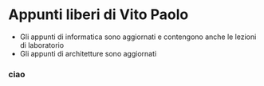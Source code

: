 # Appunti liberi di Vito Paolo
* Gli appunti di informatica sono aggiornati e contengono anche le lezioni di laboratorio
* Gli appunti di architetture sono aggiornati
### ciao

